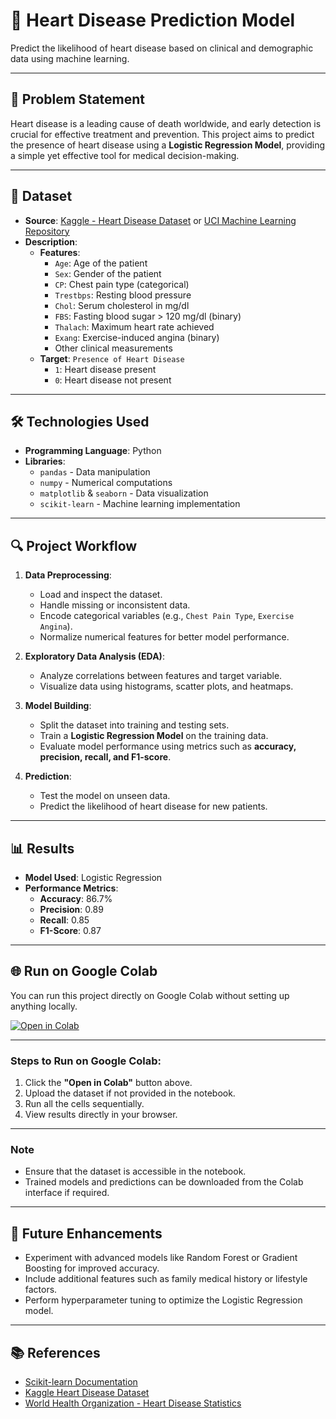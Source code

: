 # 🎯 **Heart Disease Prediction Model**  
Predict the likelihood of heart disease based on clinical and demographic data using machine learning.

---

## 📝 **Problem Statement**  
Heart disease is a leading cause of death worldwide, and early detection is crucial for effective treatment and prevention. This project aims to predict the presence of heart disease using a **Logistic Regression Model**, providing a simple yet effective tool for medical decision-making.

---

## 📂 **Dataset**  
- **Source**: [Kaggle - Heart Disease Dataset](https://www.kaggle.com/) or [UCI Machine Learning Repository](https://archive.ics.uci.edu/ml/datasets/heart+disease)  
- **Description**:  
  - **Features**:  
    - `Age`: Age of the patient  
    - `Sex`: Gender of the patient  
    - `CP`: Chest pain type (categorical)  
    - `Trestbps`: Resting blood pressure  
    - `Chol`: Serum cholesterol in mg/dl  
    - `FBS`: Fasting blood sugar > 120 mg/dl (binary)  
    - `Thalach`: Maximum heart rate achieved  
    - `Exang`: Exercise-induced angina (binary)  
    - Other clinical measurements  
  - **Target**: `Presence of Heart Disease`  
    - `1`: Heart disease present  
    - `0`: Heart disease not present  

---

## 🛠️ **Technologies Used**  
- **Programming Language**: Python  
- **Libraries**:  
  - `pandas` - Data manipulation  
  - `numpy` - Numerical computations  
  - `matplotlib` & `seaborn` - Data visualization  
  - `scikit-learn` - Machine learning implementation  

---

## 🔍 **Project Workflow**  
1. **Data Preprocessing**:  
   - Load and inspect the dataset.  
   - Handle missing or inconsistent data.  
   - Encode categorical variables (e.g., `Chest Pain Type`, `Exercise Angina`).  
   - Normalize numerical features for better model performance.  

2. **Exploratory Data Analysis (EDA)**:  
   - Analyze correlations between features and target variable.  
   - Visualize data using histograms, scatter plots, and heatmaps.  

3. **Model Building**:  
   - Split the dataset into training and testing sets.  
   - Train a **Logistic Regression Model** on the training data.  
   - Evaluate model performance using metrics such as **accuracy, precision, recall, and F1-score**.  

4. **Prediction**:  
   - Test the model on unseen data.  
   - Predict the likelihood of heart disease for new patients.  

---

## 📊 **Results**  
- **Model Used**: Logistic Regression  
- **Performance Metrics**:  
  - **Accuracy**: 86.7%  
  - **Precision**: 0.89  
  - **Recall**: 0.85  
  - **F1-Score**: 0.87  

---

## 🌐 **Run on Google Colab**  
You can run this project directly on Google Colab without setting up anything locally.  

[![Open in Colab](https://colab.research.google.com/assets/colab-badge.svg)](https://colab.research.google.com/drive/1clNl9Hvev-MMC0SsRl9Qe-5YMlAT_-vP?usp=sharing)

---

### Steps to Run on Google Colab:  
1. Click the **"Open in Colab"** button above.  
2. Upload the dataset if not provided in the notebook.  
3. Run all the cells sequentially.  
4. View results directly in your browser.  

---

### Note  
- Ensure that the dataset is accessible in the notebook.  
- Trained models and predictions can be downloaded from the Colab interface if required.  

---

## 🔮 **Future Enhancements**  
- Experiment with advanced models like Random Forest or Gradient Boosting for improved accuracy.  
- Include additional features such as family medical history or lifestyle factors.  
- Perform hyperparameter tuning to optimize the Logistic Regression model.  

---

## 📚 **References**  
- [Scikit-learn Documentation](https://scikit-learn.org/)  
- [Kaggle Heart Disease Dataset](https://www.kaggle.com/)  
- [World Health Organization - Heart Disease Statistics](https://www.who.int/)  
